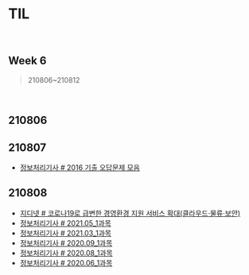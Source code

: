 # TIL

<br>

## Week 6

> 210806~210812

<br>



## 210806





## 210807

* [정보처리기사 # 2016 기출 오답문제 모음](https://pythontoomuchinformation.tistory.com/375)



## 210808

* [지디넷 # 코로나19로 급변한 경영환경 지원 서비스 확대(클라우드·물류·보안)]( https://pythontoomuchinformation.tistory.com/376)
* [정보처리기사 # 2021.05_1과목](https://pythontoomuchinformation.tistory.com/377)
* [정보처리기사 # 2021.03_1과목](https://pythontoomuchinformation.tistory.com/378)
* [정보처리기사 # 2020.09_1과목](https://pythontoomuchinformation.tistory.com/379)
* [정보처리기사 # 2020.08_1과목](https://pythontoomuchinformation.tistory.com/380)
* [정보처리기사 # 2020.06_1과목](https://pythontoomuchinformation.tistory.com/381)

